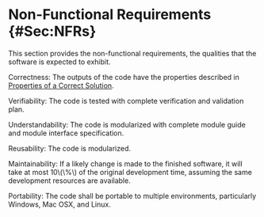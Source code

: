 # Non-Functional Requirements {#Sec:NFRs}

This section provides the non-functional requirements, the qualities that the software is expected to exhibit.

<div id="correct"></div>

Correctness: The outputs of the code have the properties described in [Properties of a Correct Solution](./SecCorSolProps.md#Sec:CorSolProps).

<div id="verifiable"></div>

Verifiability: The code is tested with complete verification and validation plan.

<div id="understandable"></div>

Understandability: The code is modularized with complete module guide and module interface specification.

<div id="reusable"></div>

Reusability: The code is modularized.

<div id="maintainable"></div>

Maintainability: If a likely change is made to the finished software, it will take at most 10\\(\\%\\) of the original development time, assuming the same development resources are available.

<div id="portable"></div>

Portability: The code shall be portable to multiple environments, particularly Windows, Mac OSX, and Linux.
